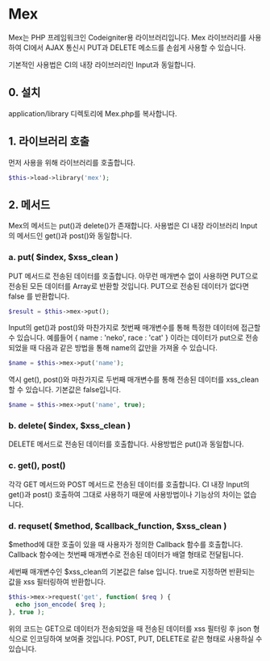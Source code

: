 # Mex

Mex는 PHP 프레임워크인 Codeigniter용 라이브러리입니다.  Mex 라이브러리를 사용하여 CI에서 AJAX 통신시 PUT과 DELETE 메소드를 손쉽게 사용할 수 있습니다.

기본적인 사용법은 CI의 내장 라이브러리인 Input과 동일합니다.

## 0. 설치
application/library 디렉토리에 Mex.php를 복사합니다.

## 1. 라이브러리 호출

먼저 사용을 위해 라이브러리를 호출합니다.

```php
$this->load->library('mex');
```

## 2. 메서드

Mex의 메서드는 put()과 delete()가 존재합니다.  사용법은 CI 내장 라이브러리 Input의 메서드인 get()과 post()와 동일합니다.

### a. put( $index, $xss_clean )
PUT 메서드로 전송된 데이터를 호출합니다.  아무런 매개변수 없이 사용하면 PUT으로 전송된 모든 데이터를 Array로 반환할 것입니다.  PUT으로 전송된 데이터가 없다면 false 를 반환합니다.

```php
$result = $this->mex->put();
```

Input의 get()과 post()와 마찬가지로 첫번째 매개변수를 통해 특정한 데이터에 접근할 수 있습니다.  예를들어 { name : 'neko', race : 'cat' } 이라는 데이터가 put으로 전송되었을 때 다음과 같은 방법을 통해 name의 값만을 가져올 수 있습니다.

```php
$name = $this->mex->put('name');
```

역시 get(), post()와 마찬가지로 두번째 매개변수를 통해 전송된 데이터를 xss_clean 할 수 있습니다.  기본값은 false입니다.

```php
$name = $this->mex->put('name', true);
```

### b. delete( $index, $xss_clean )
DELETE 메서드로 전송된 데이터를 호출합니다.  사용방법은 put()과 동일합니다.

### c. get(), post()
각각 GET 메서드와 POST 메서드로 전송된 데이터를 호출합니다.  CI 내장 Input의 get()과 post() 호출하여 그대로 사용하기 때문에 사용방법이나 기능상의 차이는 없습니다.

### d. requset( $method, $callback_function, $xss_clean )
$method에 대한 호출이 있을 때 사용자가 정의한 Callback 함수를 호출합니다.  Callback 함수에는 첫번째 매개변수로 전송된 데이터가 배열 형태로 전달됩니다.

세번째 매개변수인 $xss_clean의 기본값은 false 입니다. true로 지정하면 반환되는 값을 xss 필터링하여 반환합니다.

```php
$this->mex->request('get', function( $req ) {
  echo json_encode( $req );
}, true );
```

위의 코드는 GET으로 데이터가 전송되었을 때 전송된 데이터를 xss 필터링 후 json 형식으로 인코딩하여 보여줄 것입니다. POST, PUT, DELETE로 같은 형태로 사용하실 수 있습니다.

